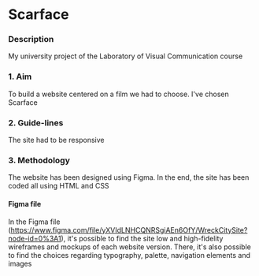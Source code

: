 # Scarface

### Description
My university project of the Laboratory of Visual Communication course

### 1. Aim
To build a website centered on a film we had to choose. I've chosen Scarface

### 2. Guide-lines
The site had to be responsive 

### 3. Methodology
The website has been designed using Figma. In the end, the site has been coded all using HTML and CSS

#### Figma file
In the Figma file (https://www.figma.com/file/yXVIdLNHCQNRSgiAEn6OfY/WreckCitySite?node-id=0%3A1), it's possible to find 
the site low and high-fidelity wireframes and mockups of each website version. There, it's also possible to find the choices regarding 
typography, palette, navigation elements and images
